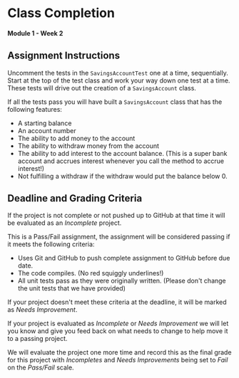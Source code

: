 # Class Completion
#### Module 1 - Week 2

## Assignment Instructions
Uncomment the tests in the `SavingsAccountTest` one at a time, sequentially.
Start at the top of the test class and work your way down one test at a time.
These tests will drive out the creation of a `SavingsAccount` class.

If all the tests pass you will have built a `SavingsAccount` class that has the following features:
 - A starting balance
 - An account number
 - The ability to add money to the account
 - The ability to withdraw money from the account
 - The ability to add interest to the account balance.  (This is a super bank account and accrues interest whenever you call the method to accrue interest!)
 - Not fulfilling a withdraw if the withdraw would put the balance below 0.
 
## Deadline and Grading Criteria

If the project is not complete or not pushed up to GitHub at that time it will be evaluated as an _Incomplete_ project.

This is a Pass/Fail assignment, the assignment will be considered passing if it meets the following criteria:
- Uses Git and GitHub to push complete assignment to GitHub before due date.
- The code compiles.  (No red squiggly underlines!)
- All unit tests pass as they were originally written. (Please don't change the unit tests that we have provided)

If your project doesn't meet these criteria at the deadline, it will be marked as _Needs Improvement_.

If your project is evaluated as _Incomplete_ or _Needs Improvement_ we will let you know and give you feed back on what needs to change to help move it to a passing project.
  
We will evaluate the project one more time and record this as the final grade for this project with _Incompletes_ and _Needs Improvements_ being set to _Fail_ on the _Pass/Fail_ scale.
